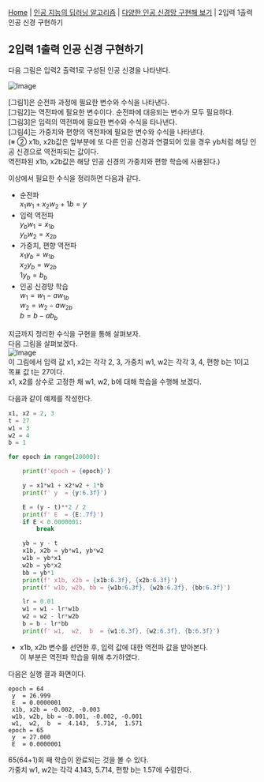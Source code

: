 [Home](./../../../README.md) | [인공 지능의 딥러닝 알고리즘](./../../README.md) | [다양한 인공 신경망 구현해 보기](./../README.md) | 2입력 1출력 인공 신경 구현하기

## 2입력 1출력 인공 신경 구현하기
다음 그림은 입력2 출력1로 구성된 인공 신경을 나타낸다.

![Image](https://github.com/user-attachments/assets/0ff01e93-0df4-476f-a4cb-ed0c52d08d6e)

[그림1]은 순전파 과정에 필요한 변수와 수식을 나타낸다.  
[그림2]는 역전파에 필요한 변수이다. 순전파에 대응되는 변수가 모두 필요하다.  
[그림3]은 입력의 역전파에 필요한 변수와 수식을 타나낸다.  
[그림4]는 가중치와 편향의 역전파에 필요한 변수와 수식을 나타낸다.  
(※ ② x1b, x2b값은 앞부분에 또 다른 인공 신경과 연결되어 있을 경우 yb처럼 해당 인공 신경으로 역전파되는 값이다.  
역전파된 x1b, x2b값은 해당 인공 신경의 가중치와 편향 학습에 사용된다.)

이상에서 필요한 수식을 정리하면 다음과 같다.
- 순전파  
$x_1 w_1 + x_2 w_2 + 1 b = y$
- 입력 역전파  
$y_b w_1 = x_{1b}$  
$y_b w_2 = x_{2b}$
- 가중치, 편향 역전파  
$x_1 y_b = w_{1b}$  
$x_2 y_b = w_{2b}$  
$1 y_b = b_b$
- 인공 신경망 학습  
$w_1 = w_1 - aw_{1b}$  
$w_2 = w_2 - aw_{2b}$  
$b = b - ab_b$

지금까지 정리한 수식을 구현을 통해 살펴보자.  
다음 그림을 살펴보겠다.  
![Image](https://github.com/user-attachments/assets/ed71a2f0-f463-4e38-8f38-02be8212385e)  
이 그림에서 입력 값 x1, x2는 각각 2, 3, 가중치 w1, w2는 각각 3, 4, 편향 b는 1이고 목표 값 t는 27이다.  
x1, x2를 상수로 고정한 채 w1, w2, b에 대해 학습을 수행해 보겠다.

다음과 같이 예제를 작성한다.
```python
x1, x2 = 2, 3
t = 27
w1 = 3
w2 = 4
b = 1

for epoch in range(20000):

    print(f'epoch = {epoch}')

    y = x1*w1 + x2*w2 + 1*b
    print(f' y  = {y:6.3f}')

    E = (y - t)**2 / 2
    print(f' E  = {E:.7f}')
    if E < 0.0000001:
        break

    yb = y - t
    x1b, x2b = yb*w1, yb*w2
    w1b = yb*x1
    w2b = yb*x2
    bb = yb*1
    print(f' x1b, x2b = {x1b:6.3f}, {x2b:6.3f}')
    print(f' w1b, w2b, bb = {w1b:6.3f}, {w2b:6.3f}, {bb:6.3f}')

    lr = 0.01
    w1 = w1 - lr*w1b
    w2 = w2 - lr*w2b
    b = b - lr*bb
    print(f' w1,  w2,  b  = {w1:6.3f}, {w2:6.3f}, {b:6.3f}')
```
- x1b, x2b 변수를 선언한 후, 입력 값에 대한 역전파 값을 받아본다.  
이 부분은 역전파 학습을 위해 추가하였다.

다음은 실행 결과 화면이다.
```
epoch = 64
 y  = 26.999
 E  = 0.0000001
 x1b, x2b = -0.002, -0.003
 w1b, w2b, bb = -0.001, -0.002, -0.001
 w1,  w2,  b  =  4.143,  5.714,  1.571
epoch = 65
 y  = 27.000
 E  = 0.0000001
```
65(64+1)회 째 학습이 완료되는 것을 볼 수 있다.  
가중치 w1, w2는 각각 4.143, 5.714, 편향 b는 1.57에 수렴한다.
